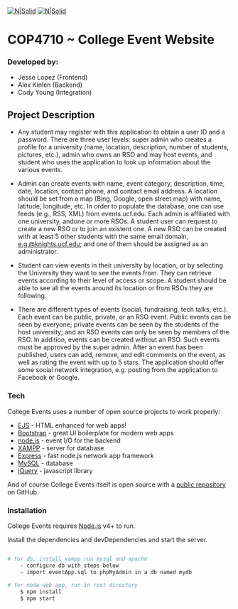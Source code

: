 [![N|Solid](http://fo.ucf.edu/sites/default/files/images/Events.jpg)](https://nodesource.com/products/nsolid)
[![N|Solid](http://www.ucf.edu/brand/files/2016/07/UCF-Tab-Signature-lockup_horizontal-KG-7406-300x72.png)](https://nodesource.com/products/nsolid)
# COP4710 ~ College Event Website
### Developed by:
  - Jesse Lopez (Frontend)
  - Alex Kinlen (Backend)
  - Cody Young (Integration)




## Project Description

- Any student may register with this application to obtain a user ID and a password. There are three user levels: super admin who creates a profile for a university (name, location, description, number of students, pictures, etc.), admin who owns an RSO and may host events, and student
who uses the application to look up information about the various events.

- Admin can create events with name, event category, description, time, date, location, contact phone, and contact email address.  A location should be set from a map (Bing, Google, open street map) with name, latitude, longitude, etc. In order to populate the database, one can use feeds (e.g., RSS, XML) from events.ucf.edu.  Each admin is affiliated with one university, andone or more RSOs. A student user can request to create a new RSO or to join an existent one. A new RSO can be created with at least 5 other students with the same email domain, e.g.@knights.ucf.edu; and one of them should be assigned as an administrator.

- Student can view events in their university by location, or by selecting the University they want to see the events from. They can retrieve events according to their level of access or scope. A student should be able to see all the events around its location or from RSOs they are following.

- There are different types of events (social, fundraising, tech talks, etc.). Each event can be public, private, or an RSO event. Public events can be seen by everyone; private events can be seen by the students of the host university; and an RSO events can only be seen by members of the RSO. In addition, events can be created without an RSO.  Such events must be approved by the super admin.  After an event has been published, users can add, remove, and edit comments on the event, as well as rating the event with up to 5 stars. The application should offer some social network integration, e.g. posting from the application to Facebook or Google.



### Tech

College Events uses a number of open source projects to work properly:

* [EJS] - HTML enhanced for web apps!
* [Bootstrap] - great UI boilerplate for modern web apps
* [node.js] - event I/O for the backend
* [XAMPP] - server for database
* [Express] - fast node.js network app framework
* [MySQL] - database
* [jQuery] - javascript library

And of course College Events itself is open source with a [public repository][git-repo-url]
 on GitHub.

### Installation

College Events requires [Node.js](https://nodejs.org/) v4+ to run.

Install the dependencies and devDependencies and start the server.

```sh

# for db, install xampp run mysql and apache
    - configure db with steps below
    - import eventApp.sql to phpMyAdmin in a db named mydb
    
# for node web app, run in root directory
    $ npm install
    $ npm start
    
```

   [git-repo-url]: <https://github.com/jlopez29/DB_Website>
   [node.js]: <http://nodejs.org>
   [XAMPP]: <http://apachefriends.org>
   [Bootstrap]: <http://github.com/twbs/bootstrap/>
   [MySQL]: <http://mysql.com/>
   [EJS]: <http://embeddedjs.com/>
   [jQuery]: <http://jquery.com>
   [express]: <http://expressjs.com>
   [AngularJS]: <http://angularjs.org>

